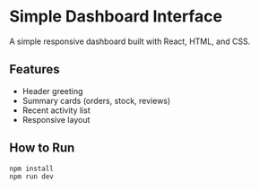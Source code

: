 # Simple Dashboard Interface

A simple responsive dashboard built with React, HTML, and CSS.

## Features

- Header greeting
- Summary cards (orders, stock, reviews)
- Recent activity list
- Responsive layout

## How to Run

```bash
npm install
npm run dev
